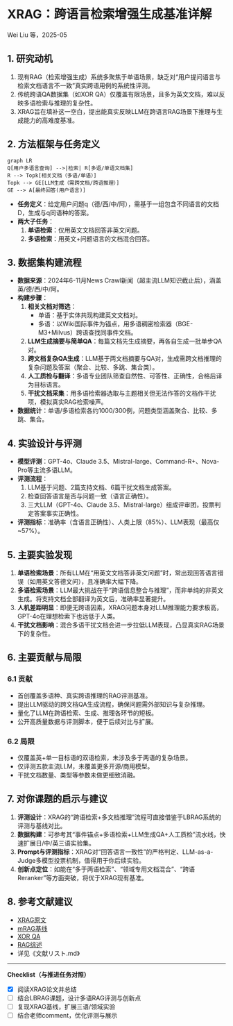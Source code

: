 # XRAG：跨语言检索增强生成基准详解
Wei Liu 等，2025-05

## 1. 研究动机
1. 现有RAG（检索增强生成）系统多聚焦于单语场景，缺乏对“用户提问语言与检索文档语言不一致”真实跨语用例的系统性评测。
2. 传统跨语QA数据集（如XOR QA）仅覆盖有限场景，且多为英文文档，难以反映多语检索与推理的复杂性。
3. XRAG旨在填补这一空白，提出能真实反映LLM在跨语言RAG场景下推理与生成能力的高难度基准。

## 2. 方法框架与任务定义
```mermaid
graph LR
Q[用户多语言查询] -->|检索| R[多语/单语文档集]
R --> Topk[相关文档（多语/单语）]
Topk --> GE[LLM生成（需跨文档/跨语推理）]
GE --> A[最终回答(用户语言)]
```

- **任务定义**：给定用户问题q（德/西/中/阿），需基于一组包含不同语言的文档D，生成与q同语种的答案。
- **两大子任务**：
  1. **单语检索**：仅用英文文档回答非英文问题。
  2. **多语检索**：用英文+问题语言的文档混合回答。

## 3. 数据集构建流程
- **数据来源**：2024年6-11月News Crawl新闻（超主流LLM知识截止后），涵盖英/德/西/中/阿。
- **构建步骤**：
  1. **相关文档对筛选**：
     - 单语：基于实体共现构建英文文档对。
     - 多语：以Wiki国际事件为锚点，用多语稠密检索器（BGE-M3+Milvus）跨语查找同事件文档。
  2. **LLM生成摘要与简单QA**：每篇文档先生成摘要，再各自生成一批单步QA对。
  3. **跨文档复杂QA生成**：LLM基于两文档摘要与QA对，生成需跨文档推理的复杂问题及答案（聚合、比较、多跳、集合类）。
  4. **人工质检与翻译**：多语专业团队筛查自然性、可答性、正确性，合格后译为目标语言。
  5. **干扰文档采集**：用多语检索器选取与主题相关但无法作答的文档作干扰项，模拟真实RAG检索噪声。
- **数据统计**：单语/多语检索各约1000/300例，问题类型涵盖聚合、比较、多跳、集合。

## 4. 实验设计与评测
- **模型评测**：GPT-4o、Claude 3.5、Mistral-large、Command-R+、Nova-Pro等主流多语LLM。
- **评测流程**：
  1. LLM基于问题、2篇支持文档、6篇干扰文档生成答案。
  2. 检查回答语言是否与问题一致（语言正确性）。
  3. 三大LLM（GPT-4o、Claude 3.5、Mistral-large）组成评审团，投票判定答案事实正确性。
- **评测指标**：准确率（含语言正确性）、人类上限（85%）、LLM表现（最高仅~57%）。

## 5. 主要实验发现
1. **单语检索场景**：所有LLM在“用英文文档答非英文问题”时，常出现回答语言错误（如用英文答德文问），且准确率大幅下降。
2. **多语检索场景**：LLM最大挑战在于“跨语信息整合与推理”，而非单纯的非英文生成。将支持文档全部翻译为英文后，准确率显著提升。
3. **人机差距明显**：即便无跨语因素，XRAG问题本身对LLM推理能力要求极高，GPT-4o在理想检索下也远低于人类。
4. **干扰文档影响**：混合多语干扰文档会进一步拉低LLM表现，凸显真实RAG场景下的复杂性。

## 6. 主要贡献与局限
### 6.1 贡献
- 首创覆盖多语种、真实跨语推理的RAG评测基准。
- 提出LLM驱动的跨文档QA生成流程，确保问题需外部知识与复杂推理。
- 量化了LLM在跨语检索、生成、推理各环节的短板。
- 公开高质量数据与评测脚本，便于后续对比与扩展。

### 6.2 局限
- 仅覆盖英+单一目标语的双语检索，未涉及多于两语的复杂场景。
- 仅评测五款主流LLM，未覆盖更多开源/商用模型。
- 干扰文档数量、类型等参数未做更细致消融。

## 7. 对你课题的启示与建议
1. **评测设计**：XRAG的“跨语检索+多文档推理”流程可直接借鉴于LBRAG系统的评测与基线对比。
2. **数据构建**：可参考其“事件锚点+多语检索+LLM生成QA+人工质检”流水线，快速扩展日/中/英三语实验集。
3. **Prompt与评测指标**：XRAG对“回答语言一致性”的严格判定、LLM-as-a-Judge多模型投票机制，值得用于你后续实验。
4. **创新点定位**：如能在“多于两语检索”、“领域专用文档混合”、“跨语Reranker”等方面突破，将优于XRAG现有基准。

## 8. 参考文献建议
- [XRAG原文](https://arxiv.org/abs/2505.10089)
- [mRAG基线](https://arxiv.org/abs/2407.01463)
- [XOR QA](https://aclanthology.org/2021.naacl-main.46/)
- [RAG综述](https://arxiv.org/abs/2410.12837)
- 详见《文献リスト.md》

---

**Checklist（与推进任务对照）**
- [x] 阅读XRAG论文并总结
- [ ] 结合LBRAG课题，设计多语RAG评测与创新点
- [ ] 复现XRAG基线，扩展三语/领域实验
- [ ] 结合老师comment，优化评测与展示
